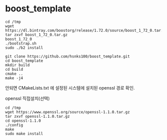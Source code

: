 # boost_template

```
cd /tmp
wget https://dl.bintray.com/boostorg/release/1.72.0/source/boost_1_72_0.tar.gz
tar zxvf boost_1_72_0.tar.gz
boost_1_72_0
./bootstrap.sh
sudo ./b2 install

```

```
git clone https://github.com/hsnks100/boost_template.git 
cd boost_template
mkdir build
cd build
cmake ..
make -j4
```

안되면 CMakeLists.txt 에 설정된 시스템에 설치된 openssl 경로 확인.

openssl 직접설치(선택)
```
cd /tmp 
wget https://www.openssl.org/source/openssl-1.1.0.tar.gz 
tar zxvf openssl-1.1.0.tar.gz 
cd openssl-1.1.0
./config
make
sudo make install

```


